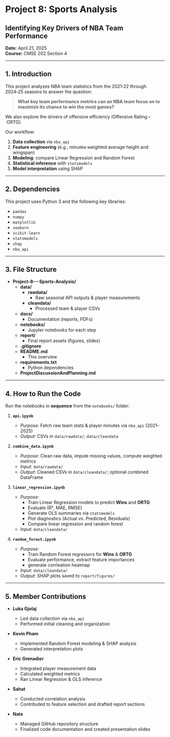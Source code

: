 # Project 8: Sports Analysis  
## Identifying Key Drivers of NBA Team Performance

**Date:** April 21, 2025  
**Course:** CMSE 202 Section 4  

---

## 1. Introduction

This project analyzes NBA team statistics from the 2021‑22 through 2024‑25 seasons to answer the question:  
> **What key team performance metrics can an NBA team focus on to maximize its chance to win the most games?**  

We also explore the drivers of offensive efficiency (Offensive Rating – ORTG).

Our workflow:
1. **Data collection** via `nba_api`  
2. **Feature engineering** (e.g., minutes‑weighted average height and wingspan)  
3. **Modeling**: compare Linear Regression and Random Forest  
4. **Statistical inference** with `statsmodels`  
5. **Model interpretation** using SHAP  

---

## 2. Dependencies

This project uses Python 3 and the following key libraries:  
- `pandas`  
- `numpy`  
- `matplotlib`  
- `seaborn`  
- `scikit-learn`  
- `statsmodels`  
- `shap`  
- `nba_api`  

---

## 3. File Structure

- **Project-8---Sports-Analysis/**  
  - **data/**  
    - **rawdata/**  
      - Raw seasonal API outputs & player measurements  
    - **cleandata/**  
      - Processed team & player CSVs  
  - **docs/**  
    - Documentation (reports, PDFs)  
  - **notebooks/**  
    - Jupyter notebooks for each step  
  - **report/**  
    - Final report assets (figures, slides)  
  - **.gitignore**  
  - **README.md**  
    - This overview  
  - **requirements.txt**  
    - Python dependencies  
  - **ProjectDiscussionAndPlanning.md**  

---

## 4. How to Run the Code

Run the notebooks in **sequence** from the `notebooks/` folder:

1. **`api.ipynb`**  
   - _Purpose:_ Fetch raw team stats & player minutes via `nba_api` (2021–2025)  
   - _Output:_ CSVs in `data/rawdata/`; `data/cleandata`

2. **`combine_data.ipynb`**  
   - _Purpose:_ Clean raw data, impute missing values, compute weighted metrics  
   - _Input:_ `data/rawdata/`  
   - _Output:_ Cleaned CSVs in `data/cleandata/`; optional combined DataFrame

3. **`linear_regression.ipynb`**  
   - _Purpose:_  
     - Train Linear Regression models to predict **Wins** and **ORTG**  
     - Evaluate (R², MAE, RMSE)  
     - Generate OLS summaries via `statsmodels`  
     - Plot diagnostics (Actual vs. Predicted, Residuals)
     - Compare linear regression and random forest
   - _Input:_ `data/cleandata/`

4. **`random_forest.ipynb`**  
   - _Purpose:_  
     - Train Random Forest regressors for **Wins** & **ORTG**  
     - Evaluate performance, extract feature importances
     - generate corrleation heatmap
   - _Input:_ `data/cleandata/`  
   - _Output:_ SHAP plots saved to `report/figures/`


---

## 5. Member Contributions


- **Luka Gjolaj**  
  - Led data collection via `nba_api`  
  - Performed initial cleaning and organization

- **Kevin Pham**  
  - Implemented Random Forest modeling & SHAP analysis  
  - Generated interpretation plots

- **Eric Grenadier**  
  - Integrated player measurement data  
  - Calculated weighted metrics  
  - Ran Linear Regression & OLS inference

- **Sahat**  
  - Conducted correlation analysis  
  - Contributed to feature selection and drafted report sections

- **Nate**  
  - Managed GitHub repository structure  
  - Finalized code documentation and created presentation slides
